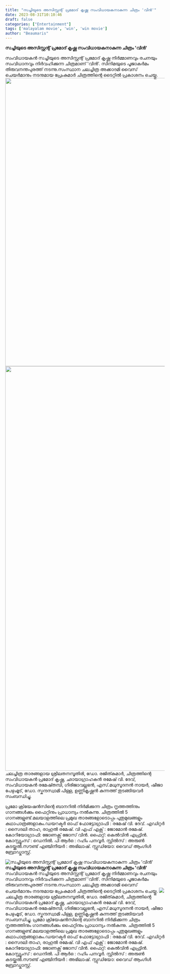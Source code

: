 ```yaml
---
title: "സച്ചിയുടെ അസിസ്റ്റന്റ് പ്രമോദ് കൃഷ്ണ സംവിധായകനാകുന്ന ചിത്രം 'വിൻ'"
date: 2023-08-31T10:10:46
draft: false
categories: ["Entertainment"]
tags: ['malayalam movie', 'win', 'win movie']
author: "Beaumaris"
---
```


<strong>സച്ചിയുടെ അസിസ്റ്റന്റ് പ്രമോദ് കൃഷ്ണ സംവിധായകനാകുന്ന ചിത്രം 'വിൻ'</strong>

സംവിധായകൻ സച്ചിയുടെ അസിസ്റ്റന്റ് പ്രമോദ് കൃഷ്ണ നിർമ്മാണവും രചനയും സംവിധാനവും നിർവഹിക്കുന്ന ചിത്രമാണ് 'വിൻ'. സിനിമയുടെ പൂജാകർമം തിരുവനന്തപുരത്ത് നടന്നു.സംസ്ഥാന ചലച്ചിത്ര അക്കാദമി വൈസ് ചെയർമാനും നടനുമായ പ്രേംകുമാർ ചിത്രത്തിന്റെ ടൈറ്റിൽ പ്രകാശനം ചെയ്തു.
<img class="alignnone size-full wp-image-416555" src="https://cdn.boolokam.com/articles/2023/08/ddfff-5.jpg" alt="" width="1368" height="912" /> <img class="alignnone size-full wp-image-416556" src="https://cdn.boolokam.com/articles/2023/08/fwwwe-3.jpg" alt="" width="720" height="1280" />ചലച്ചിത്ര താരങ്ങളായ ശ്രീലതനമ്പൂതിരി, ഡോ. രജിത്കുമാർ, ചിത്രത്തിന്റെ സംവിധായകൻ പ്രമോദ് കൃഷ്ണ, ഛായാഗ്രാഹകൻ രമേഷ് വി. ദേവ്, സംവിധായകൻ രമേഷ്തമ്പി, ഗിരിജാവല്ലഭൻ, എസ്.മധുസൂദനൻ നായർ, ഷീജാ പേഴുംമൂട്, ഡോ. സ്കന്ദസ്വാമി പിള്ള, ഉണ്ണികൃഷ്ണൻ കുന്നത്ത് തുടങ്ങിയവർ സംബന്ധിച്ചു.

പ്രമോ ക്രിയേഷൻസിന്റെ ബാനറിൽ നിർമിക്കുന്ന ചിത്രം നൃത്തത്തിനും ഗാനങ്ങൾക്കും ഫൈറ്റിനും പ്രാധാന്യം നൽകുന്നു. ചിത്രത്തിൽ 5 ഗാനങ്ങളുണ്ട്.മലയാളത്തിലെ പ്രമുഖ താരങ്ങളോടൊപ്പം പുതുമുഖങ്ങളും കഥാപാത്രങ്ങളാകും.ഡയറക്ടർ ഓഫ് ഫോട്ടോഗ്രാഫി : രമേഷ് വി. ദേവ്. എഡിറ്റർ : സൈദലി താഹ, രാഹുൽ രമേഷ്. വി എഫ് എക്സ് : ജോമോൻ രമേഷ്. കോറിയോഗ്രാഫി: ജോണക്സ് ജോസ് വിൻ. ഫൈറ്റ്: കെൽവിൻ എഫ്രിൻ. കോസ്റ്റ്യൂംസ് : ഡെനിൽ. പി ആർഒ : റഹിം പനവൂർ. സ്റ്റിൽസ് : അരുൺ കടയ്ക്കൽ.സൗണ്ട് എഞ്ചിനീയർ : അഭിലാഷ്. സ്റ്റുഡിയോ: വൈഡ് ആംഗിൾ ബ്രോഡ്കാസ്റ്റ്.


![സച്ചിയുടെ അസിസ്റ്റന്റ് പ്രമോദ് കൃഷ്ണ സംവിധായകനാകുന്ന ചിത്രം 'വിൻ'](https://cdn.boolokam.com/articles/2023/08/ddfff-5.jpg)**സച്ചിയുടെ അസിസ്റ്റന്റ് പ്രമോദ് കൃഷ്ണ സംവിധായകനാകുന്ന ചിത്രം 'വിൻ'** സംവിധായകൻ സച്ചിയുടെ അസിസ്റ്റന്റ് പ്രമോദ് കൃഷ്ണ നിർമ്മാണവും രചനയും സംവിധാനവും നിർവഹിക്കുന്ന ചിത്രമാണ് 'വിൻ'. സിനിമയുടെ പൂജാകർമം തിരുവനന്തപുരത്ത് നടന്നു.സംസ്ഥാന ചലച്ചിത്ര അക്കാദമി വൈസ് ചെയർമാനും നടനുമായ പ്രേംകുമാർ ചിത്രത്തിന്റെ ടൈറ്റിൽ പ്രകാശനം ചെയ്തു. ![](https://cdn.boolokam.com/articles/2023/08/fwwwe-3.jpg)ചലച്ചിത്ര താരങ്ങളായ ശ്രീലതനമ്പൂതിരി, ഡോ. രജിത്കുമാർ, ചിത്രത്തിന്റെ സംവിധായകൻ പ്രമോദ് കൃഷ്ണ, ഛായാഗ്രാഹകൻ രമേഷ് വി. ദേവ്, സംവിധായകൻ രമേഷ്തമ്പി, ഗിരിജാവല്ലഭൻ, എസ്.മധുസൂദനൻ നായർ, ഷീജാ പേഴുംമൂട്, ഡോ. സ്കന്ദസ്വാമി പിള്ള, ഉണ്ണികൃഷ്ണൻ കുന്നത്ത് തുടങ്ങിയവർ സംബന്ധിച്ചു. പ്രമോ ക്രിയേഷൻസിന്റെ ബാനറിൽ നിർമിക്കുന്ന ചിത്രം നൃത്തത്തിനും ഗാനങ്ങൾക്കും ഫൈറ്റിനും പ്രാധാന്യം നൽകുന്നു. ചിത്രത്തിൽ 5 ഗാനങ്ങളുണ്ട്.മലയാളത്തിലെ പ്രമുഖ താരങ്ങളോടൊപ്പം പുതുമുഖങ്ങളും കഥാപാത്രങ്ങളാകും.ഡയറക്ടർ ഓഫ് ഫോട്ടോഗ്രാഫി : രമേഷ് വി. ദേവ്. എഡിറ്റർ : സൈദലി താഹ, രാഹുൽ രമേഷ്. വി എഫ് എക്സ് : ജോമോൻ രമേഷ്. കോറിയോഗ്രാഫി: ജോണക്സ് ജോസ് വിൻ. ഫൈറ്റ്: കെൽവിൻ എഫ്രിൻ. കോസ്റ്റ്യൂംസ് : ഡെനിൽ. പി ആർഒ : റഹിം പനവൂർ. സ്റ്റിൽസ് : അരുൺ കടയ്ക്കൽ.സൗണ്ട് എഞ്ചിനീയർ : അഭിലാഷ്. സ്റ്റുഡിയോ: വൈഡ് ആംഗിൾ ബ്രോഡ്കാസ്റ്റ്.
